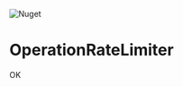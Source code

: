 ![Nuget](https://img.shields.io/nuget/v/OperationRateLimiter?color=orange)
# OperationRateLimiter
OK
